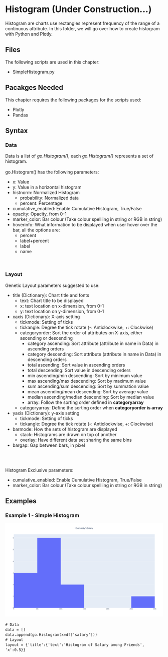 # Histogram (Under Construction...)
Histogram are charts use rectangles represent frequency of the range of a continuous attribute. In this folder, we will go over how to create histogram with Python and Plotly.

## Files
The following scripts are used in this chapter:
<ul>
	<li>SimpleHistogram.py</li>
</ul>

## Pacakges Needed
This chapter requires the following packages for the scripts used:
<ul>
	<li>Plotly</li>
	<li>Pandas</li>
</ul>


## Syntax
### Data
Data is a list of <i>go.Histogram()</i>, each <i>go.Histogram()</i> represents a set of histogram.
<br><br>
go.Histogram() has the following parameters:
<ul>
	<li>x: Value</li>
	<li>y: Value in a horizontal histogram</li>
	<li>histnorm: Normalized Histogram
		<ul>
			<li>probability: Normalized data</li>
			<li>percent: Percentage</li>
		</ul>
	</li>
	<li>cumulative_enabled: Enable Cumulative Histogram, True/False</li>
	<li>opacity: Opacity, from 0-1</li>
	<li>marker_color: Bar colour (Take colour spelliing in string or RGB in string)</li>
	<li>hoverinfo: What information to be displayed when user hover over the bar, all the options are:
		<ul>
			<li>percent</li>
			<li>label+percent</li>
			<li>label</li>
			<li>name</li>
		</ul></li>
</ul>
<br>


### Layout
Genetic Layout parameters suggested to use:
<ul>
	<li>title (Dictionary): Chart title and fonts 
		<ul>
			<li>text: Chart title to be displayed</li>
			<li>x: text location on x-dimension, from 0-1</li>
			<li>y: text location on y-dimension, from 0-1</li>
		</ul></li>
	<li>xaxis (Dictionary): X-axis setting
		<ul>
			<li>tickmode: Setting of ticks</li>
			<li>tickangle: Degree the tick rotate (-: Anticlockwise, +: Clockwise)</li>
			<li>categoryorder: Sort the order of attributes on X-axis, either ascending or descending
				<ul>
					<li>category ascending: Sort attribute (attribute in name in Data) in ascending orders</li>
					<li>category descending: Sort attribute (attribute in name in Data) in descending orders</li>
					<li>total ascending: Sort value in ascending orders</li>
					<li>total descending: Sort value in descending orders</li>
					<li>min ascending/min descending: Sort by minimum value</li>
					<li>max ascending/max descending: Sort by maximum value</li>
					<li>sum ascending/sum descending: Sort by summation value</li>
					<li>mean ascending/mean descending: Sort by average value</li>
					<li>median ascending/median descending: Sort by median value</li>
					<li>array: Follow the sorting order defined in <b>categoryarray</b></li>
				</ul>
			</li>
			<li>categoryarray: Define the sorting order when <b>categoryorder is array</b></li>
		</ul></li>
	<li>yaxis (Dictionary): y-axis setting
		<ul>
			<li>tickmode: Setting of ticks</li>
			<li>tickangle: Degree the tick rotate (-: Anticlockwise, +: Clockwise)</li>
		</ul></li>
	<li>barmode: How the sets of histogram are displayed
		<ul>
			<li>stack: Histograms are drawn on top of another</li>
			<li>overlay: Have different data set sharing the same bins</li>
		</ul>
	</li>
	<li>bargap: Gap between bars, in pixel</li>
</ul>
<br><br>

Histogram Exclusive parameters:
<ul>
	<li>cumulative_enabled: Enable Cumulative Histogram, True/False</li>
	<li>marker_color: Bar colour (Take colour spelliing in string or RGB in string)</li>
</ul>

## Examples
### Example 1 - Simple Histogram
<img src=simple_histogram.png>

```
# Data
data = []
data.append(go.Histogram(x=df['salary']))
# Layout
layout = {'title':{'text':'Histogram of Salary among Friends', 'x':0.5}}

```

